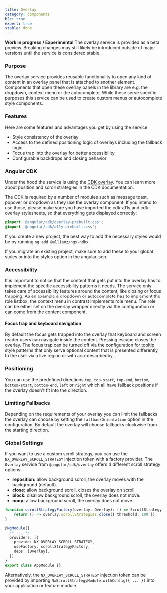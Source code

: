 ```yaml
---
title: Overlay
category: components
b2c: true
expert: true
stable: done
---
```


<div class="docs-deprecation-warning">
<strong>Work in progress / Experimental</strong>
The overlay service is provided as a beta preview. Breaking changes may still likely be introduced outside of major versions until the service is
considered stable.
</div>

### Purpose

The overlay service provides reusable functionality to open any kind of content in an overlay panel that is attached to another element. Components that open these overlay panels in the library are e.g. the dropdown, context menu or the autocomplete. While these serve specific purposes this service can be used to create custom menus or autocomplete style components.

### Features

Here are some features and advantages you get by using the service

-   Style consistency of the overlay
-   Access to the defined positioning logic of overlays including the fallback logic
-   Focus trap into the overlay for better accessibility
-   Configurable backdrops and closing behavior

### Angular CDK

Under the hood the service is using the [CDK overlay](https://material.angular.io/cdk/overlay/overview). You can learn more about position and scroll strategies in the CDK documentation.

The CDK is required by a number of modules such as message toast, popover or dropdown as they use the overlay component. If you intend to use those, please make sure you have imported the cdk-a11y and cdk-overlay stylesheets, so that everything gets displayed correctly:

```scss
@import '@angular/cdk/overlay-prebuilt.css';
@import '@angular/cdk/a11y-prebuilt.css';
```

If you create a new project, the best way to add the necessary styles would be by running `ng add @allianz/ngx-ndbx`.

If you migrate an existing project, make sure to add these to your global styles or into the styles option in the angular.json.

### Accessibility

It is important to notice that the content that gets put into the overlay has to implement the specific accessibility patterns it needs. The service only takes care of accessibility features around the content, like closing or focus trapping. As an example a dropdown or autocomplete has to implement the role listbox, the context menu in contrast implements role menu. The role can be either set on the overlay wrapper directly via the configuration or can come from the content component.

#### Focus trap and keyboard navigation

By default the focus gets trapped into the overlay that keyboard and screen reader users can navigate inside the content. Pressing escape closes the overlay. The focus trap can be turned off via the configuration for tooltip style patterns that only serve optional content that is presented differently to the user via a live region or with aria-describedby.

### Positioning

You can use the predefined directions `top`, `top-start`, `top-end`, `bottom`, `bottom-start`, `bottom-end`, `left` or `right` which all have fallback positions if the overlay doesn't fit into the direction.

<!-- example(overlay-positioning) -->

### Limiting Fallbacks

Depending on the requirements of your overlay you can limit the fallbacks the overlay can choose by setting the `fallbackOrientation` option in the configuration. By default the overlay will choose fallbacks clockwise from the starting direction.

<!-- example(overlay-limiting-fallbacks) -->

### Global Settings

If you want to use a custom scroll strategy, you can use the `NX_OVERLAY_SCROLL_STRATEGY` injection token with a factory provider. The `Overlay` service from `@angular/cdk/overlay` offers 4 different scroll strategy options:

-   **reposition:** allow background scroll, the overlay moves with the background (default).
-   **close:** allow background scroll, closes the overlay on scroll.
-   **block:** disallow background scroll, the overlay does not move.
-   **noop:** allow background scroll, the overlay does not move.

```ts
function scrollStrategyFactory(overlay: Overlay): () => ScrollStrategy {
    return () => overlay.scrollStrategies.close({ threshold: 100 });
}

@NgModule({
  /* ... */
  providers: [{
    provide: NX_OVERLAY_SCROLL_STRATEGY,
    useFactory: scrollStrategyFactory,
    deps: [Overlay],
  }],
}
export class AppModule {}
```

Alternatively, the `NX_OVERLAY_SCROLL_STRATEGY` injection token can be provided by importing `NxScrollStrategyModule.withConfig({ ... })` into your application or feature module.

